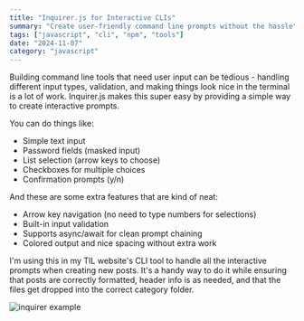 ```yaml
---
title: "Inquirer.js for Interactive CLIs"
summary: "Create user-friendly command line prompts without the hassle"
tags: ["javascript", "cli", "npm", "tools"]
date: "2024-11-07"
category: "javascript"
---
```


Building command line tools that need user input can be tedious - handling different input types, validation, and making things look nice in the terminal is a lot of work. Inquirer.js makes this super easy by providing a simple way to create interactive prompts.

You can do things like:

- Simple text input
- Password fields (masked input)
- List selection (arrow keys to choose)
- Checkboxes for multiple choices
- Confirmation prompts (y/n)

And these are some extra features that are kind of neat:

- Arrow key navigation (no need to type numbers for selections)
- Built-in input validation
- Supports async/await for clean prompt chaining
- Colored output and nice spacing without extra work

I'm using this in my TIL website's CLI tool to handle all the interactive prompts when creating new posts. It's a handy way to do it while ensuring that posts are correctly formatted, header info is as needed, and that the files get dropped into the correct category folder.

![inquirer example](/images/inquirer-snip.png)
